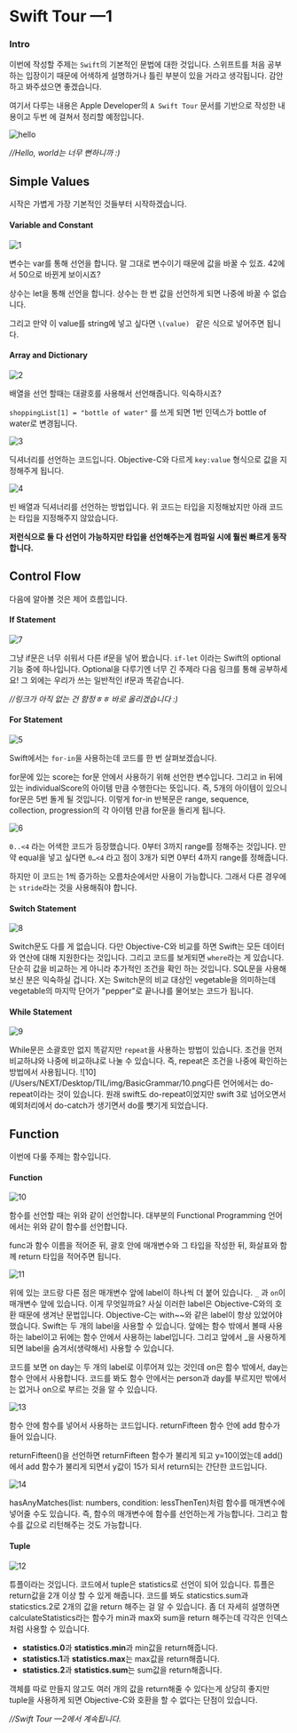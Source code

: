 # Swift Tour —1

### Intro

이번에 작성할 주제는 `Swift`의 기본적인 문법에 대한 것입니다. 스위프트를 처음 공부하는 입장이기 때문에 어색하게 설명하거나 틀린 부분이 있을 거라고 생각됩니다. 감안하고 봐주셨으면 좋겠습니다.

여기서 다루는 내용은 Apple Developer의 `A Swift Tour` 문서를 기반으로 작성한 내용이고 두번 에 걸쳐서 정리할 예정입니다.

![hello](../../img/BasicGrammar/hello.png) 

*//Hello, world는 너무 뻔하니까 :)*

## Simple Values

시작은 가볍게 가장 기본적인 것들부터 시작하겠습니다.

#### Variable and Constant

![1](../../img/BasicGrammar/1.png)

변수는 var를 통해 선언을 합니다. 말 그대로 변수이기 때문에 값을 바꿀 수 있죠. 42에서 50으로 바뀐게 보이시죠?

상수는 let을 통해 선언을 합니다. 상수는 한 번 값을 선언하게 되면 나중에 바꿀 수 없습니다. 

그리고 만약 이 value를 string에 넣고 싶다면 `\(value) `  같은 식으로 넣어주면 됩니다. 



#### Array and Dictionary

![2](../../img/BasicGrammar/2.png)

배열을 선언 할때는 대괄호를 사용해서 선언해줍니다. 익숙하시죠? 

`shoppingList[1] = "bottle of water"` 를 쓰게 되면 1번 인덱스가 bottle of water로 변경됩니다.



![3](../../img/BasicGrammar/3.png)

딕셔너리를 선언하는 코드입니다. Objective-C와 다르게 `key:value` 형식으로 값을 지정해주게 됩니다.



![4](../../img/BasicGrammar/4.png) 

빈 배열과 딕셔너리를 선언하는 방법입니다. 위 코드는 타입을 지정해놨지만 아래 코드는 타입을 지정해주지 않았습니다. 

**저런식으로 둘 다 선언이 가능하지만 타입을 선언해주는게 컴파일 시에 훨씬 빠르게 동작합니다.**



## Control Flow

다음에 알아볼 것은 제어 흐름입니다.

#### If Statement

![7](../../img/BasicGrammar/7.png)

그냥 if문은 너무 쉬워서 다른 if문을 넣어 봤습니다. `if-let` 이라는 Swift의 optional 기능 중에 하나입니다. Optional을 다루기엔 너무 긴 주제라 다음 링크를 통해  공부하세요! 그 외에는 우리가 쓰는 일반적인 if문과 똑같습니다.

*//링크가 아직 없는 건 함정ㅎㅎ 바로 올리겠습니다 :)*



#### For Statement

![5](../../img/BasicGrammar/5.png)

Swift에서는 `for-in`을 사용하는데 코드를 한 번 살펴보겠습니다.

for문에 있는 score는 for문 안에서 사용하기 위해 선언한 변수입니다. 그리고 in 뒤에 있는 individualScore의 아이템 만큼 수행한다는 뜻입니다. 즉, 5개의 아이템이 있으니 for문은 5번 돌게 될 것입니다. 이렇게 for-in 반복문은 range, sequence, collection, progression의 각 아이템 만큼 for문을 돌리게 됩니다.



![ 6](../../img/BasicGrammar/6.png) 

`0..<4` 라는 어색한 코드가 등장했습니다. 0부터 3까지 range를 정해주는 것입니다. 만약 equal을 넣고 싶다면 `0…<4` 라고 점이 3개가 되면 0부터 4까지 range를 정해줍니다.

하지만 이 코드는 1씩 증가하는 오름차순에서만 사용이 가능합니다. 그래서 다른 경우에는 `stride`라는 것을 사용해줘야 합니다.



#### Switch Statement

![8](../../img/BasicGrammar/8.png)

Switch문도 다를 게 없습니다. 다만 Objective-C와 비교를 하면 Swift는 모든 데이터와 연산에 대해 지원한다는 것입니다. 그리고 코드를 보게되면 `where`라는 게 있습니다. 단순히 값을 비교하는 게 아니라 추가적인 조건을 확인 하는 것입니다. SQL문을 사용해보신 분은 익숙하실 겁니다. X는 Switch문의 비교 대상인 vegetable을 의미하는데 vegetable의 마지막 단어가 "pepper"로 끝나냐를 물어보는 코드가 됩니다.



#### While Statement

![9](../../img/BasicGrammar/9.png) 

While문은 소괄호만 없지 똑같지만 `repeat`을 사용하는 방법이 있습니다. 조건을 먼저 비교하냐와 나중에 비교하냐로 나눌 수 있습니다. 즉, repeat은 조건을 나중에 확인하는 방법에서 사용됩니다. ![10](/Users/NEXT/Desktop/TIL/img/BasicGrammar/10.png다른 언어에서는 do-repeat이라는 것이 있습니다. 원래 swift도 do-repeat이었지만 swift 3로 넘어오면서 예외처리에서 do-catch가 생기면서 do를 뺏기게 되었습니다.



## Function

이번에 다룰 주제는 함수입니다.

#### Function

![10](../../img/BasicGrammar/10.png)

함수를 선언할 때는 위와 같이 선언합니다. 대부분의 Functional Programming 언어에서는 위와 같이 함수를 선언합니다.

func과 함수 이름을 적어준 뒤, 괄호 안에 매개변수와 그 타입을 작성한 뒤, 화살표와 함께 return 타입을 적어주면 됩니다. 



![11](../../img/BasicGrammar/11.png)

위에 있는 코드랑 다른 점은 매개변수 앞에 label이 하나씩 더 붙어 있습니다. `_` 과 `on`이 매개변수 앞에 있습니다. 이게 무엇일까요? 사실 이러한 label은 Objective-C와의 호환 때문에 생겨난 문법입니다.  Objective-C는 with~~와 같은 label이 항상 있었어야 했습니다. Swift는 두 개의 label을 사용할 수 있습니다. 앞에는 함수 밖에서 볼때 사용하는 label이고 뒤에는 함수 안에서 사용하는 label입니다. 그리고 앞에서 _을 사용하게되면 label을 숨겨서(생략해서) 사용할 수 있습니다.

코드를 보면 on day는 두 개의 label로 이루어져 있는 것인데 on은 함수 밖에서, day는 함수 안에서 사용합니다. 코드를 봐도 함수 안에서는 person과 day를 부르지만 밖에서는 없거나 on으로 부르는 것을 알 수 있습니다.



![13](../../img/BasicGrammar/13.png) 

함수 안에 함수를 넣어서 사용하는 코드입니다. returnFifteen 함수 안에 add 함수가 들어 있습니다. 

returnFifteen()을 선언하면 returnFifteen 함수가 불리게 되고 y=10이었는데 add()에서 add 함수가 불리게 되면서 y값이 15가 되서 return되는 간단한 코드입니다.



![14](../../img/BasicGrammar/14.png)

hasAnyMatches(list: numbers, condition: lessThenTen)처럼 함수를 매개변수에 넣어줄 수도 있습니다. 즉, 함수의 매개변수에 함수를 선언하는게 가능합니다. 그리고 함수를 값으로 리턴해주는 것도 가능합니다.



#### Tuple

![12](../../img/BasicGrammar/12.png)

튜플이라는 것입니다. 코드에서 tuple은 statistics로 선언이 되어 있습니다. 튜플은 return값을 2개 이상 할 수 있게 해줍니다. 코드를 봐도 staticstics.sum과 staticstics.2로 2개의 값을 return 해주는 걸 알 수 있습니다. 좀 더 자세히 설명하면 calculateStatistics라는 함수가 min과 max와 sum을 return 해주는데 각각은 인덱스처럼 사용할 수 있습니다. 

* **statistics.0**과 **statistics.min**과 min값을 return해줍니다.
* **statistics.1**과 **statistics.max**는 max값을 return해줍니다. 
* **statistics.2**과 **statistics.sum**는 sum값을 return해줍니다. 

객체를 따로 만들지 않고도 여러 개의 값을 return해줄 수 있다는게 상당히 좋지만 tuple을 사용하게 되면 Objective-C와 호환을 할 수 없다는 단점이 있습니다.



*//Swift Tour —2에서 계속됩니다.*

